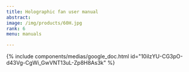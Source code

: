 ```yaml
---
title: Holographic fan user manual
abstract: 
image: /img/products/60H.jpg
rank: 6
menu: manuals

---
```



{% include components/medias/google_doc.html id="10iIzYU-CG3pO-d43Vg-CgWi_GwVNT13uL-Zp8H8As3k" %}

